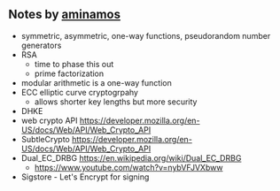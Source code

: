 
## Notes by [aminamos](https://github.com/aminamos)
- symmetric, asymmetric, one-way functions, pseudorandom number generators
- RSA
    - time to phase this out
    - prime factorization
- modular arithmetic is a one-way function
- ECC elliptic curve cryptogrpahy
    - allows shorter key lengths but more security
- DHKE
- web crypto API https://developer.mozilla.org/en-US/docs/Web/API/Web_Crypto_API
- SubtleCrypto https://developer.mozilla.org/en-US/docs/Web/API/Web_Crypto_API
- Dual_EC_DRBG https://en.wikipedia.org/wiki/Dual_EC_DRBG
    - https://www.youtube.com/watch?v=nybVFJVXbww
- Sigstore - Let's Encrypt for signing